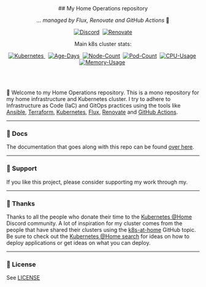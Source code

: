 <div align="center">
## My Home Operations repository

_... managed by Flux, Renovate and GitHub Actions_ :robot:

[![Discord](https://img.shields.io/discord/673534664354430999?style=for-the-badge&label&logo=discord&logoColor=white&color=blue)](https://discord.gg/home-operations)&nbsp;
[![Renovate](https://img.shields.io/github/actions/workflow/status/bjw-s/.github/schedule-renovate.yaml?branch=main&label=&logo=renovatebot&style=for-the-badge&color=blue)](https://github.com/bjw-s/home-ops/actions/workflows/schedule-renovate.yaml)

Main k8s cluster stats:

[![Kubernetes](https://img.shields.io/badge/dynamic/yaml?url=https%3A%2F%2Fraw.githubusercontent.com%2Fbjw-s%2Fhome-ops%2Fmain%2Fkubernetes%2Fmain%2Ftalos%2Ftalconfig.yaml&query=%24.kubernetesVersion&flat-square&logo=kubernetes&logoColor=white&label=version)
](https://www.talos.dev/)&nbsp;
[![Age-Days](https://img.shields.io/endpoint?url=https%3A%2F%2Fkromgo.econline.nl%2Fquery%3Fformat%3Dendpoint%26metric%3Dmain_cluster_age_days&style=flat-square&label=Age)](https://github.com/kashalls/kromgo/)&nbsp;
[![Node-Count](https://img.shields.io/endpoint?url=https%3A%2F%2Fkromgo.econline.nl%2Fquery%3Fformat%3Dendpoint%26metric%3Dmain_cluster_node_count&style=flat-square&label=Nodes)](https://github.com/kashalls/kromgo/)&nbsp;
[![Pod-Count](https://img.shields.io/endpoint?url=https%3A%2F%2Fkromgo.econline.nl%2Fquery%3Fformat%3Dendpoint%26metric%3Dmain_cluster_pod_count&style=flat-square&label=Pods)](https://github.com/kashalls/kromgo/)&nbsp;
[![CPU-Usage](https://img.shields.io/endpoint?url=https%3A%2F%2Fkromgo.econline.nl%2Fquery%3Fformat%3Dendpoint%26metric%3Dmain_cluster_cpu_usage&style=flat-square&label=CPU)](https://github.com/kashalls/kromgo/)&nbsp;
[![Memory-Usage](https://img.shields.io/endpoint?url=https%3A%2F%2Fkromgo.econline.nl%2Fquery%3Fformat%3Dendpoint%26metric%3Dmain_cluster_memory_usage&style=flat-square&label=Memory)](https://github.com/kashalls/kromgo/)&nbsp;

</div>
<br><br>

👋 Welcome to my Home Operations repository. This is a mono repository for my home infrastructure and Kubernetes cluster. I try to adhere to Infrastructure as Code (IaC) and GitOps practices using the tools like [Ansible](https://www.ansible.com/), [Terraform](https://www.terraform.io/), [Kubernetes](https://kubernetes.io/), [Flux](https://github.com/fluxcd/flux2), [Renovate](https://github.com/renovatebot/renovate) and [GitHub Actions](https://github.com/features/actions).

---

### 📖 Docs

The documentation that goes along with this repo can be found [over here](https://econline.github.io/home-ops/).

---

### 🔎 Support

If you like this project, please consider supporting my work through my.

---

### :handshake: Thanks

Thanks to all the people who donate their time to the [Kubernetes @Home](https://discord.gg/k8s-at-home) Discord community. A lot of inspiration for my cluster comes from the people that have shared their clusters using the [k8s-at-home](https://github.com/topics/k8s-at-home) GitHub topic. Be sure to check out the [Kubernetes @Home search](https://nanne.dev/k8s-at-home-search/) for ideas on how to deploy applications or get ideas on what you can deploy.

---

### 🔏 License

See [LICENSE](https://github.com/kireque/home-ops/blob/main/LICENSE)